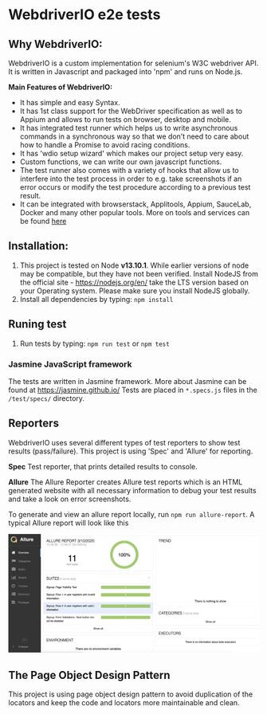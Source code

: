 # WebdriverIO e2e tests

## Why WebdriverIO:
WebdriverIO is a custom implementation for selenium's W3C webdriver API. It is written in Javascript and packaged into 'npm' and runs on Node.js.

**Main Features of WebdriverIO:**
- It has simple and easy Syntax.
- It has 1st class support for the WebDriver specification as well as to Appium and allows to run tests on browser, desktop and mobile.
- It has integrated test runner which helps us to write asynchronous commands in a synchronous way so that we don’t need to care about how to handle a Promise to avoid racing conditions.
- It has 'wdio setup wizard' which makes our project setup very easy.
- Custom functions, we can write our own javascript functions.
- The test runner also comes with a variety of hooks that allow us to interfere into the test process in order to e.g. take screenshots if an error occurs or modify the test procedure according to a previous test result.
- It can be integrated with browserstack, Applitools, Appium, SauceLab, Docker and many other popular tools. More on tools and services can be found [here](https://webdriver.io/docs/gettingstarted.html)

## Installation:
1. This project is tested on Node **v13.10.1**. While earlier versions of node may be compatible, but they have not been verified. Install NodeJS from the official site - https://nodejs.org/en/ take the LTS version based on your Operating system. Please make sure you install NodeJS globally.
2. Install all dependencies by typing: `npm install`

## Runing test
1. Run tests by typing: `npm run test` or `npm test`

### Jasmine JavaScript framework
The tests are written in Jasmine framework. More about Jasmine can be found at https://jasmine.github.io/
Tests are placed in `*.specs.js` files in the `/test/specs/` directory.

## Reporters
WebdriverIO uses several different types of test reporters to show test results (pass/failure). This project is using 'Spec' and 'Allure' for reporting.

**Spec**
Test reporter, that prints detailed results to console.

**Allure**
The Allure Reporter creates Allure test reports which is an HTML generated website with all necessary information to debug your test results and take a look on error screenshots.

To generate and view an allure report locally, run `npm run allure-report`. A typical Allure report will look like this

![ScreenShot](images/allure-report-screenshot.png)

## The Page Object Design Pattern
This project is using page object design pattern to avoid duplication of the locators and keep the code and locators more maintainable and clean.
